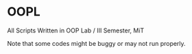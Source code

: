 # OOPL
All Scripts Written in OOP Lab / III Semester, MiT

Note that some codes might be buggy or may not run properly.
